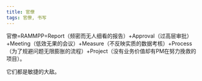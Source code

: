 ```yaml
---
title: 官僚
tags: 官僚, 书写
---
```



官僚=RAMMPP=Report（频密而无人细看的报告）+Approval（过高层审批）+Meeting（低效无果的会议）+Measure（不反映实质的数据考核）+Process（为了规避问题无限膨胀的流程）+Project（没有业务价值却有PM在努力挽救的项目）。

它们都是敏捷的大敌。

